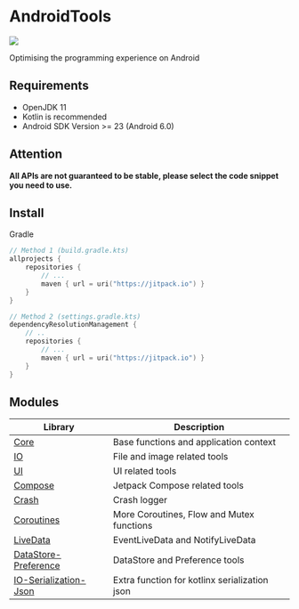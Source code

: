 # AndroidTools

[![](https://jitpack.io/v/io.github.xfy9326/atools.svg)](https://jitpack.io/#io.github.xfy9326/atools)

Optimising the programming experience on Android

## Requirements

- OpenJDK 11
- Kotlin is recommended
- Android SDK Version >= 23 (Android 6.0)

## Attention

**All APIs are not guaranteed to be stable, please select the code snippet you need to use.**

## Install

Gradle

```kotlin
// Method 1 (build.gradle.kts)
allprojects {
    repositories {
        // ...
        maven { url = uri("https://jitpack.io") }
    }
}

// Method 2 (settings.gradle.kts)
dependencyResolutionManagement {
    // ..
    repositories {
        // ...
        maven { url = uri("https://jitpack.io") }
    }
}
```

## Modules

| Library | Description |
| ----- | ----- |
| [Core](core/README.md) | Base functions and application context |
| [IO](io/README.md) | File and image related tools |
| [UI](ui/README.md) | UI related tools |
| [Compose](compose/README.md) | Jetpack Compose related tools |
| [Crash](crash/README.md) | Crash logger |
| [Coroutines](coroutines/README.md) | More Coroutines, Flow and Mutex functions |
| [LiveData](livedata/README.md) | EventLiveData and NotifyLiveData |
| [DataStore-Preference](datastore-preference/README.md) | DataStore and Preference tools |
| [IO-Serialization-Json](io-serialization-json/README.md) | Extra function for kotlinx serialization json |
